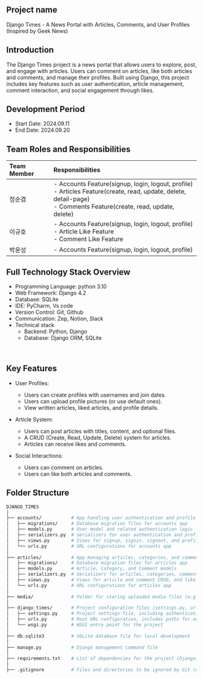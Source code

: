 ## Project name
Django Times - A News Portal with Articles, Comments, and User Profiles (Inspired by Geek News)

## Introduction
The Django Times project is a news portal that allows users to explore, post, and engage with articles. Users can comment on articles, like both articles and comments, and manage their profiles. Built using Django, this project includes key features such as user authentication, article management, comment interaction, and social engagement through likes.

## Development Period
- Start Date: 2024.09.11
- End Date: 2024.09.20

## Team Roles and Responsibilities
|Team Member|Responsibilities|
|:--|:--|
|정순겸|- Accounts Feature(signup, login, logout, profile)<br>- Articles Feature(create, read, update, delete, detail-page)<br>- Comments Feature(create, read, update, delete)
|이규호|- Accounts Feature(signup, login, logout, profile)<br>- Article Like Feature<br>- Comment Like Feature|
|박윤성|- Accounts Feature(signup, login, logout, profile)|


## Full Technology Stack Overview
- Programming Language: python 3.10
- Web Framework: Django 4.2
- Database: SQLite
- IDE: PyCharm, Vs code
- Version Control: Git, Github
- Communication: Zep, Notion, Slack
- Technical stack
  - Backend: Python, Django
  - Database: Django ORM, SQLite

<br>

## Key Features
- User Profiles:
  - Users can create profiles with usernames and join dates.
  - Users can upload profile pictures (or use default ones).
  - View written articles, liked articles, and profile details.

- Article System:
  - Users can post articles with titles, content, and optional files.
  - A CRUD (Create, Read, Update, Delete) system for articles.
  - Articles can receive likes and comments.

- Social Interactions:
  - Users can comment on articles.
  - Users can like both articles and comments.

## Folder Structure
```bash
DJANGO_TIMES
│
├── accounts/           # App handling user authentication and profile management
│   ├── migrations/     # Database migration files for accounts app
│   ├── models.py       # User model and related authentication logic
│   ├── serializers.py  # Serializers for user authentication and profile handling
│   ├── views.py        # Views for signup, signin, signout, and profile management
│   └── urls.py         # URL configurations for accounts app
│
├── articles/           # App managing articles, categories, and comments
│   ├── migrations/     # Database migration files for articles app
│   ├── models.py       # Article, Category, and Comment models
│   ├── serializers.py  # Serializers for articles, categories, comments, and likes
│   ├── views.py        # Views for article and comment CRUD, and like management
│   └── urls.py         # URL configurations for articles app
│
├── media/              # Folder for storing uploaded media files (e.g., user profile images)
│
├── django_times/       # Project configuration files (settings.py, urls.py, etc.)
│   ├── settings.py     # Project settings file, including authentication and JWT settings
│   ├── urls.py         # Root URL configuration, includes paths for accounts and articles
│   └── wsgi.py         # WSGI entry point for the project
│
├── db.sqlite3          # SQLite database file for local development
│
├── manage.py           # Django management command file
│
├── requirements.txt    # List of dependencies for the project (Django, DRF, etc.)
│
├── .gitignore          # Files and directories to be ignored by Git (e.g., __pycache__, *.pyc)
```